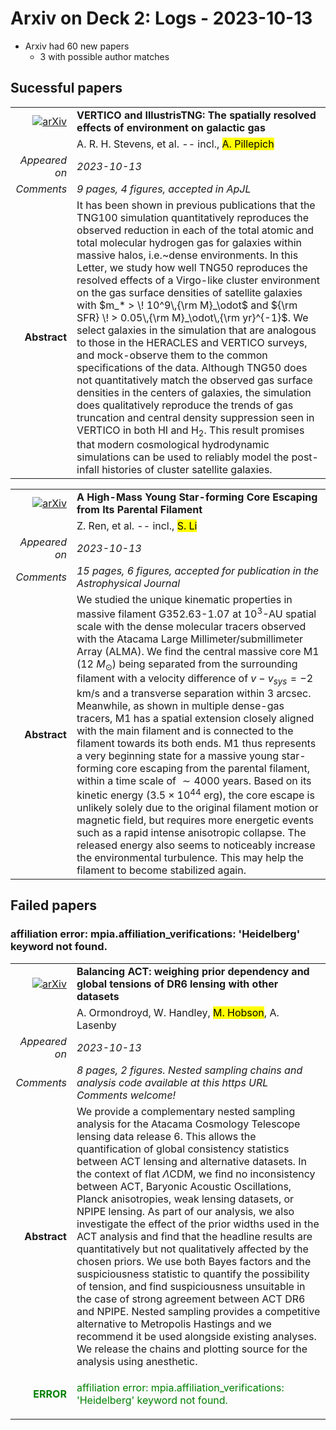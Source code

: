 # Arxiv on Deck 2: Logs - 2023-10-13

* Arxiv had 60 new papers
    * 3 with possible author matches

## Sucessful papers


|||
|---:|:---|
| [![arXiv](https://img.shields.io/badge/arXiv-arXiv:2310.08023-b31b1b.svg)](https://arxiv.org/abs/arXiv:2310.08023) | **VERTICO and IllustrisTNG: The spatially resolved effects of environment  on galactic gas**  |
|| A. R. H. Stevens, et al. -- incl., <mark>A. Pillepich</mark> |
|*Appeared on*| *2023-10-13*|
|*Comments*| *9 pages, 4 figures, accepted in ApJL*|
|**Abstract**| It has been shown in previous publications that the TNG100 simulation quantitatively reproduces the observed reduction in each of the total atomic and total molecular hydrogen gas for galaxies within massive halos, i.e.~dense environments. In this Letter, we study how well TNG50 reproduces the resolved effects of a Virgo-like cluster environment on the gas surface densities of satellite galaxies with $m_* > \! 10^9\,{\rm M}_\odot$ and ${\rm SFR} \! > 0.05\,{\rm M}_\odot\,{\rm yr}^{-1}$. We select galaxies in the simulation that are analogous to those in the HERACLES and VERTICO surveys, and mock-observe them to the common specifications of the data. Although TNG50 does not quantitatively match the observed gas surface densities in the centers of galaxies, the simulation does qualitatively reproduce the trends of gas truncation and central density suppression seen in VERTICO in both HI and H$_2$. This result promises that modern cosmological hydrodynamic simulations can be used to reliably model the post-infall histories of cluster satellite galaxies. |


|||
|---:|:---|
| [![arXiv](https://img.shields.io/badge/arXiv-arXiv:2310.08180-b31b1b.svg)](https://arxiv.org/abs/arXiv:2310.08180) | **A High-Mass Young Star-forming Core Escaping from Its Parental Filament**  |
|| Z. Ren, et al. -- incl., <mark>S. Li</mark> |
|*Appeared on*| *2023-10-13*|
|*Comments*| *15 pages, 6 figures, accepted for publication in the Astrophysical Journal*|
|**Abstract**| We studied the unique kinematic properties in massive filament G352.63-1.07 at $10^3$-AU spatial scale with the dense molecular tracers observed with the Atacama Large Millimeter/submillimeter Array (ALMA). We find the central massive core M1 (12 $M_\odot$) being separated from the surrounding filament with a velocity difference of $v- {v}_{sys}=-2$ km/s and a transverse separation within 3 arcsec. Meanwhile, as shown in multiple dense-gas tracers, M1 has a spatial extension closely aligned with the main filament and is connected to the filament towards its both ends. M1 thus represents a very beginning state for a massive young star-forming core escaping from the parental filament, within a time scale of $\sim 4000$ years. Based on its kinetic energy ($3.5\times10^{44}$ erg), the core escape is unlikely solely due to the original filament motion or magnetic field, but requires more energetic events such as a rapid intense anisotropic collapse. The released energy also seems to noticeably increase the environmental turbulence. This may help the filament to become stabilized again. |

## Failed papers

### affiliation error: mpia.affiliation_verifications: 'Heidelberg' keyword not found. 


|||
|---:|:---|
| [![arXiv](https://img.shields.io/badge/arXiv-arXiv:2310.08490-b31b1b.svg)](https://arxiv.org/abs/arXiv:2310.08490) | **Balancing ACT: weighing prior dependency and global tensions of DR6  lensing with other datasets**  |
|| A. Ormondroyd, W. Handley, <mark>M. Hobson</mark>, A. Lasenby |
|*Appeared on*| *2023-10-13*|
|*Comments*| *8 pages, 2 figures. Nested sampling chains and analysis code available at this https URL Comments welcome!*|
|**Abstract**| We provide a complementary nested sampling analysis for the Atacama Cosmology Telescope lensing data release 6. This allows the quantification of global consistency statistics between ACT lensing and alternative datasets. In the context of flat $\Lambda$CDM, we find no inconsistency between ACT, Baryonic Acoustic Oscillations, Planck anisotropies, weak lensing datasets, or NPIPE lensing. As part of our analysis, we also investigate the effect of the prior widths used in the ACT analysis and find that the headline results are quantitatively but not qualitatively affected by the chosen priors. We use both Bayes factors and the suspiciousness statistic to quantify the possibility of tension, and find suspiciousness unsuitable in the case of strong agreement between ACT DR6 and NPIPE. Nested sampling provides a competitive alternative to Metropolis Hastings and we recommend it be used alongside existing analyses. We release the chains and plotting source for the analysis using anesthetic. |
|<p style="color:green"> **ERROR** </p>| <p style="color:green">affiliation error: mpia.affiliation_verifications: 'Heidelberg' keyword not found.</p> |


